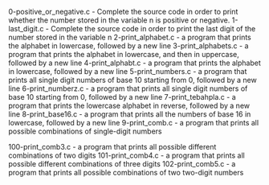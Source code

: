 0-positive_or_negative.c - Complete the source code in order to print whether the number stored in the variable n is positive or negative.
1-last_digit.c - Complete the source code in order to print the last digit of the number stored in the variable n
2-print_alphabet.c - a program that prints the alphabet in lowercase, followed by a new line
3-print_alphabets.c - a program that prints the alphabet in lowercase, and then in uppercase, followed by a new line
4-print_alphabt.c - a program that prints the alphabet in lowercase, followed by a new line
5-print_numbers.c - a program that prints all single digit numbers of base 10 starting from 0, followed by a new line
6-print_numberz.c - a program that prints all single digit numbers of base 10 starting from 0, followed by a new line
7-print_tebahpla.c - a program that prints the lowercase alphabet in reverse, followed by a new line
8-print_base16.c - a program that prints all the numbers of base 16 in lowercase, followed by a new line
9-print_comb.c - a program that prints all possible combinations of single-digit numbers

100-print_comb3.c - a program that prints all possible different combinations of two digits
101-print_comb4.c - a program that prints all possible different combinations of three digits
102-print_comb5.c - a program that prints all possible combinations of two two-digit numbers
